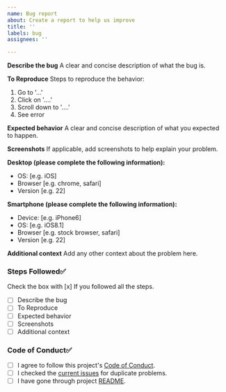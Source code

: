 ```yaml
---
name: Bug report
about: Create a report to help us improve
title: ''
labels: bug
assignees: ''

---
```


**Describe the bug**
A clear and concise description of what the bug is.

**To Reproduce**
Steps to reproduce the behavior:
1. Go to '...'
2. Click on '....'
3. Scroll down to '....'
4. See error

**Expected behavior**
A clear and concise description of what you expected to happen.

**Screenshots**
If applicable, add screenshots to help explain your problem.

**Desktop (please complete the following information):**
 - OS: [e.g. iOS]
 - Browser [e.g. chrome, safari]
 - Version [e.g. 22]

**Smartphone (please complete the following information):**
 - Device: [e.g. iPhone6]
 - OS: [e.g. iOS8.1]
 - Browser [e.g. stock browser, safari]
 - Version [e.g. 22]

**Additional context**
Add any other context about the problem here.


### Steps Followed✅
Check the box with [x] If you followed all the steps.

- [ ] Describe the bug
- [ ] To Reproduce
- [ ] Expected behavior
- [ ] Screenshots
- [ ] Additional context

### Code of Conduct✅
- [ ] I agree to follow this project's [Code of Conduct](https://github.com/ZeroOctave/ZeroOctave-Javascript-Projects/blob/main/CODE_OF_CONDUCT.md).
- [ ] I checked the [current issues](https://github.com/ZeroOctave/ZeroOctave-Javascript-Projects/issues) for duplicate problems.
- [ ] I have gone through project [README](https://github.com/ZeroOctave/ZeroOctave-Javascript-Projects/blob/main/README.md).
